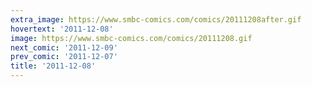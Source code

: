 ```yaml
---
extra_image: https://www.smbc-comics.com/comics/20111208after.gif
hovertext: '2011-12-08'
image: https://www.smbc-comics.com/comics/20111208.gif
next_comic: '2011-12-09'
prev_comic: '2011-12-07'
title: '2011-12-08'
---
```


